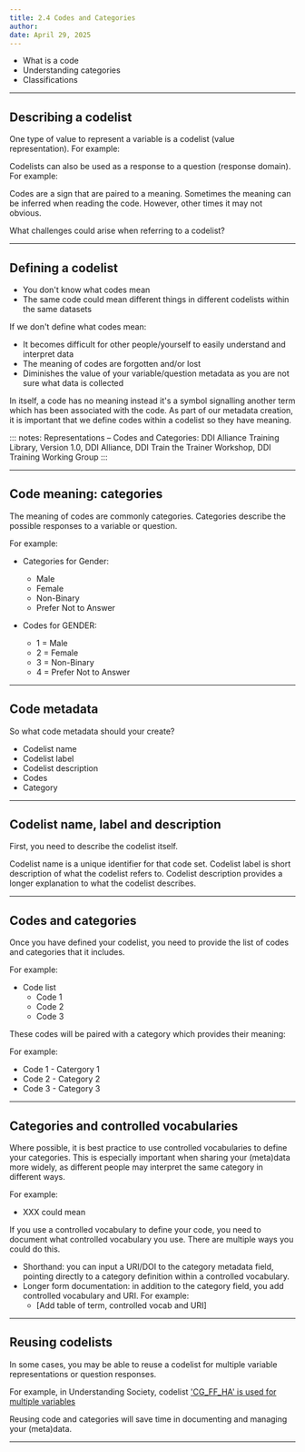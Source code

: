 ```yaml
---
title: 2.4 Codes and Categories
author: 
date: April 29, 2025
---
```


- What is a code
- Understanding categories
- Classifications

---
## Describing a codelist 

One type of value to represent a variable is a codelist (value representation). For example:


Codelists can also be used as a response to a question (response domain). For example:


Codes are a sign that are paired to a meaning. Sometimes the meaning can be inferred when reading the code. However, other times it may not obvious.

What challenges could arise when referring to a codelist?

---
## Defining a codelist

- You don't know what codes mean
- The same code could mean different things in different codelists within the same datasets

If we don't define what codes mean:
- It becomes difficult for other people/yourself to easily understand and interpret data
- The meaning of codes are forgotten and/or lost
- Diminishes the value of your variable/question metadata as you are not sure what data is collected

In itself, a code has no meaning instead it's a symbol signalling another term which has been associated with the code. As part of our metadata creation, it is important that we define codes within a codelist so they have meaning.

::: 
notes: Representations – Codes and Categories:  DDI Alliance Training Library, Version 1.0, DDI Alliance, DDI Train the Trainer Workshop, DDI Training Working Group
:::

---
## Code meaning: categories

The meaning of codes are commonly categories. Categories describe the possible responses to a variable or question. 

For example:

- Categories for Gender:
  - Male
  - Female
  - Non-Binary
  - Prefer Not to Answer

- Codes for GENDER:
   - 1 = Male
   - 2 = Female
   - 3 = Non-Binary
   - 4 = Prefer Not to Answer

---
## Code metadata 

So what code metadata should your create?

- Codelist name
- Codelist label
- Codelist description
- Codes
- Category

---
## Codelist name, label and description

First, you need to describe the codelist itself.

Codelist name is a unique identifier for that code set. 
Codelist label is short description of what the codelist refers to.
Codelist description provides a longer explanation to what the codelist describes.

---
## Codes and categories 

Once you have defined your codelist, you need to provide the list of codes and categories that it includes.

For example:
- Code list
  - Code 1
  - Code 2
  - Code 3 

These codes will be paired with a category which provides their meaning:

For example:
  - Code 1 - Catergory 1
  - Code 2 - Category 2
  - Code 3 - Category 3

---
## Categories and controlled vocabularies

Where possible, it is best practice to use controlled vocabularies to define your categories. This is especially important when sharing your (meta)data more widely, as different people may interpret the same category in different ways.

For example:
- XXX could mean

If you use a controlled vocabulary to define your code, you need to document what controlled vocabulary you use. There are multiple ways you could do this.

- Shorthand: you can input a URI/DOI to the category metadata field, pointing directly to a category definition within a controlled vocabulary.
- Longer form documentation: in addition to the category field, you add controlled vocabulary and URI. For example:
  - [Add table of term, controlled vocab and URI]

---
## Reusing codelists

In some cases, you may be able to reuse a codelist for multiple variable representations or question responses.

For example, in Understanding Society, codelist ['CG_FF_HA' is used for multiple variables](https://discovery.closer.ac.uk/item/uk.iser.ukhls/1a12bdbb-f42f-47dd-8512-3132a325dad6/1) 

Reusing code and categories will save time in documenting and managing your (meta)data.

---


